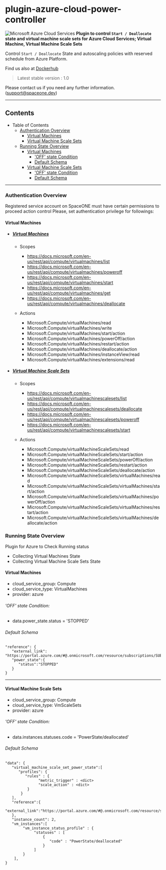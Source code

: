 # plugin-azure-cloud-power-controller
![Microsoft Azure Cloud Services](https://spaceone-custom-assets.s3.ap-northeast-2.amazonaws.com/console-assets/icons/azure-cloud-services.svg)
**Plugin to control ```Start / Deallocate``` state and virtual machine scale sets for Azure Cloud Services; Virtual Machine, Virtual Machine Scale Sets**

Control ```Start / Deallocate``` State and autoscaling policies with reserved schedule from Azure Platform. 


Find us also at [Dockerhub](https://hub.docker.com/repository/docker/spaceone/google-cloud-power-controller)
> Latest stable version : 1.0

Please contact us if you need any further information. (<support@spaceone.dev>)

---
## Contents

* Table of Contents
    * [Authentication Overview](#authentication-overview)
        * [Virtual Machines](#virtual-machines)
        * [Virtual Machine Scale Sets](#Virtual-machine-scale-sets)
     * [Running State Overview](#running-state-overview)
        * [Virtual Machines](#virtual-machines)
            * ['OFF' state Condition](#off-state-condition)
            * [Default Schema](#default-schema)
        * [Virtual Machine Scale Sets](#virtual-machine-scale-sets)
            * ['OFF' state Condition](#off-state-condition)
            * [Default Schema](#default-schema)
       
---

### Authentication Overview
Registered service account on SpaceONE must have certain permissions to proceed action control 
Please, set authentication privilege for followings:


#### Virtual Machines

- ##### [Virtual Machines](https://docs.microsoft.com/en-us/rest/api/compute/virtualmachines)
    - Scopes
        - https://docs.microsoft.com/en-us/rest/api/compute/virtualmachines/list
        - https://docs.microsoft.com/en-us/rest/api/compute/virtualmachines/poweroff
        - https://docs.microsoft.com/en-us/rest/api/compute/virtualmachines/start
        - https://docs.microsoft.com/en-us/rest/api/compute/virtualmachines/get
        - https://docs.microsoft.com/en-us/rest/api/compute/virtualmachines/deallocate
        
    - Actions
        - Microsoft.Compute/virtualMachines/read	
        - Microsoft.Compute/virtualMachines/write	
        - Microsoft.Compute/virtualMachines/start/action	
        - Microsoft.Compute/virtualMachines/powerOff/action	
        - Microsoft.Compute/virtualMachines/restart/action
        - Microsoft.Compute/virtualMachines/deallocate/action	
        - Microsoft.Compute/virtualMachines/instanceView/read
        - Microsoft.Compute/virtualMachines/extensions/read		
        
- ##### [Virtual Machine Scale Sets](https://docs.microsoft.com/en-us/rest/api/compute/virtualmachinescalesets)
    - Scopes
        - https://docs.microsoft.com/en-us/rest/api/compute/virtualmachinescalesets/list
        - https://docs.microsoft.com/en-us/rest/api/compute/virtualmachinescalesets/deallocate
        - https://docs.microsoft.com/en-us/rest/api/compute/virtualmachinescalesets/poweroff
        - https://docs.microsoft.com/en-us/rest/api/compute/virtualmachinescalesets/start
      
    - Actions
        - Microsoft.Compute/virtualMachineScaleSets/read	
        - Microsoft.Compute/virtualMachineScaleSets/start/action	
        - Microsoft.Compute/virtualMachineScaleSets/powerOff/action
        - Microsoft.Compute/virtualMachineScaleSets/restart/action	
        - Microsoft.Compute/virtualMachineScaleSets/deallocate/action
        - Microsoft.Compute/virtualMachineScaleSets/virtualMachines/read
        - Microsoft.Compute/virtualMachineScaleSets/virtualMachines/start/action
        - Microsoft.Compute/virtualMachineScaleSets/virtualMachines/powerOff/action	
        - Microsoft.Compute/virtualMachineScaleSets/virtualMachines/restart/action	
        - Microsoft.Compute/virtualMachineScaleSets/virtualMachines/deallocate/action				

### Running State Overview     

Plugin for Azure to Check Running status
- Collecting Virtual Machines State
- Collecting Virtual Machine Scale Sets State


#### Virtual Machines
- cloud_service_group: Compute
- cloud_service_type: VirtualMachines
- provider: azure

###### 'OFF' state Condition:
- data.power_state.status = 'STOPPED'
###### Default Schema
~~~
"reference": {
   "external_link":  "https://portal.azure.com/#@.onmicrosoft.com/resource/subscriptions/SUBSCRIPTION_ID/resourceGroups/RESOURCE_GROUP/providers/Microsoft.Compute/virtualMachineScaleSets/RESOURCE_NAME/overview"
   "power_state":{
      "status":"STOPPED"
   }
}
~~~
---
#### Virtual Machine Scale Sets 
- cloud_service_group: Compute
- cloud_service_type: VmScaleSets
- provider: azure
###### 'OFF' state Condition: 
 - data.instances.statuses.code = 'PowerState/deallocated'
###### Default Schema
~~~
"data": {
   "virtual_machine_scale_set_power_state":[
      "profiles": {
         "rules" : {
               "metric_trigger" : <dict>
               "scale_action" : <dict> 
          }
       }
   ],
   "reference":{
      "external_link":"https://portal.azure.com/#@.onmicrosoft.com/resource/subscriptions/SUBSCRIPTION_ID/resourceGroups/RESOURCE_GROUP_NAME/providers/Microsoft.Compute/virtualMachineScaleSets/VM_SCALE_SET_NAME/overview"
   },
   "instance_count": 2,
   "vm_instances":[
        "vm_instance_status_profile" : {
             "statuses" : [
                 {
                    "code" : "PowerState/deallocated"
                 }
             ]
        }
    ],
}
~~~
